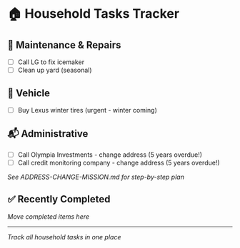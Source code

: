 # 🏠 Household Tasks Tracker

## 🔧 Maintenance & Repairs
- [ ] Call LG to fix icemaker
- [ ] Clean up yard (seasonal)

## 🚗 Vehicle
- [ ] Buy Lexus winter tires (urgent - winter coming)

## 📬 Administrative  
- [ ] Call Olympia Investments - change address (5 years overdue!)
- [ ] Call credit monitoring company - change address (5 years overdue!)

*See ADDRESS-CHANGE-MISSION.md for step-by-step plan*

## ✅ Recently Completed
*Move completed items here*

---
*Track all household tasks in one place*

